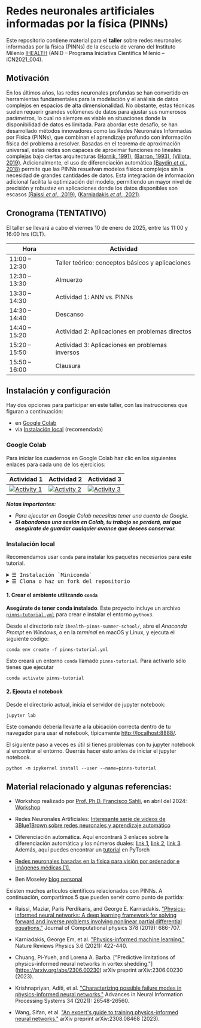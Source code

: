 # Redes neuronales artificiales informadas por la física​ (PINNs)

Este repositorio contiene material para el **taller** sobre redes neuronales informadas por la física (PINNs) de la escuela de verano del Instituto Milenio [IHEALTH](https://i-health.cl/) (ANID – Programa Iniciativa Científica Milenio – ICN2021_004).  

## Motivación

En los últimos años, las redes neuronales profundas se han convertido en herramientas fundamentales para la modelación y el análisis de datos complejos en espacios de alta dimensionalidad. No obstante, estas técnicas suelen requerir grandes volúmenes de datos para ajustar sus numerosos parámetros, lo cual no siempre es viable en situaciones donde la disponibilidad de datos es limitada. Para abordar este desafío, se han desarrollado métodos innovadores como las Redes Neuronales Informadas por Física (PINNs), que combinan el aprendizaje profundo con información física del problema a resolver. Basadas en el teorema de aproximación universal, estas redes son capaces de aproximar funciones no lineales complejas bajo ciertas arquitecturas [(Hornik, 1991)](https://www.sciencedirect.com/science/article/pii/089360809190009T?via%3Dihub), [(Barron, 1993)](https://ieeexplore.ieee.org/document/256500), [(Villota, 2019)](https://investigacion.unirioja.es/documentos/5fbf7e47299952682503c2fa/). Adicionalmente, el uso de diferenciación automática [(Baydin *et al.*, 2018)](https://arxiv.org/abs/1502.05767) permite que las PINNs resuelvan modelos físicos complejos sin la necesidad de grandes cantidades de datos. Esta integración de información adicional facilita la optimización del modelo, permitiendo un mayor nivel de precisión y robustez en aplicaciones donde los datos disponibles son escasos [(Raissi *et al.*, 2019)](https://www.sciencedirect.com/science/article/pii/S0021999118307125), [(Karniadakis *et al.*, 2021)](https://www.nature.com/articles/s42254-021-00314-5).

## Cronograma (TENTATIVO)
El taller se llevará a cabo el viernes 10 de enero de 2025, entre las 11:00 y 16:00 hrs (CLT).

<center>

| Hora          | Actividad | 
| ------------- | --------- | 
| 11:00 – 12:30 | Taller teórico: conceptos básicos y aplicaciones| 
| 12:30 – 13:30 | Almuerzo |
| 13:30 – 14:30 | Actividad 1: ANN vs. PINNs | 
| 14:30 – 14:40 | Descanso | 
| 14:40 – 15:20 | Actividad 2: Aplicaciones en problemas directos |
| 15:20 – 15:50 | Actividad 3: Aplicaciones en problemas inversos |
| 15:50 – 16:00 | Clausura |
</center>


## Instalación y configuración
Hay dos opciones para participar en este taller, con las instrucciones que figuran a continuación:

 - en [Google Colab](#google-colab)
 - via [Instalación local](#Instalación-local) (recomendada)

### Google Colab
Para iniciar los cuadernos en Google Colab haz clic en los siguientes enlaces para cada uno de los ejercicios:

<center>

|Actividad 1 | Actividad 2 | Actividad 3 |
|------------|-------------|-------------|
|[![Activity 1](https://colab.research.google.com/assets/colab-badge.svg)](https://colab.research.google.com/github/dortiz5/ihealth-pinns-summer-school/blob/main/notebooks/activity-1.ipynb?authuser=2)|[![Activity 2](https://colab.research.google.com/assets/colab-badge.svg)](https://colab.research.google.com/github/dortiz5/ihealth-pinns-summer-school/blob/main/notebooks/activity-2.ipynb?authuser=2)|[![Activity 3](https://colab.research.google.com/assets/colab-badge.svg)](https://colab.research.google.com/github/dortiz5/ihealth-pinns-summer-school/blob/main/notebooks/activity-3.ipynb?authuser=2)
</center>

_**Notas importantes:**_
* _Para ejecutar en Google Colab necesitas tener una cuenta de Google._
* _**Si abandonas una sesión en Colab, tu trabajo se perderá, así que asegúrate de guardar cualquier avance que desees conservar.**_


### Instalación local
Recomendamos usar ``conda`` para instalar los paquetes necesarios para
este tutorial.

<details>
<summary> <samp>&#9776;  Instalación `Miniconda`</samp></summary>
 
Instalar conda es fácil y funciona en *Windows, macOS y Linux*. Solo tienes que seguir las [instrucciones](https://docs.anaconda.com/free/miniconda/miniconda-install/) en el sitio web. **¡Asegúrate de probar tu instalación!**

</details>


<details>
<summary> <samp>&#9776;  Clona o haz un fork del repositorio</samp></summary>
Dirígete al directorio donde deseas instalar este repositorio en tu sistema y clónalo vía https ejecutando:
 
```
git clone https://github.com/dortiz5/ihealth-pinns-summer-school.git
```

Esto creará un directorio `ihealth-pinns-summer-school/` con el contenido de este repositorio.  

Ten en cuenta que si tienes una cuenta de GitHub y deseas guardar tu trabajo, te recomendamos [hacer un fork del repositorio](https://github.com/dortiz5/ihealth-pinns-summer-school/fork) y clonar tu fork. Esto te permitirá enviar tus cambios y progresos de vuelta a tu fork para futuras referencias.
</details>


#### 1. Crear el ambiente utilizando `conda`
**Asegúrate de tener conda instalado**. Este proyecto incluye un archivo [`pinns-tutorial.yml`](pinns-tutorial.yml) para crear e instalar el entorno `python3`.

Desde el directorio raíz `ihealth-pinns-summer-school/`, abre el *Anaconda Prompt* en _Windows_, o en la *terminal* en macOS y Linux, y ejecuta el siguiente código:

```console
conda env create -f pinns-tutorial.yml
```

Esto creará un entorno `conda` llamado `pinns-tutorial`. Para activarlo sólo tienes que ejecutar

```console
conda activate pinns-tutorial
```

#### 2. Ejecuta el notebook

Desde el directorio actual, inicia el servidor de jupyter notebook:
```
jupyter lab
```

Este comando debería llevarte a la ubicación correcta dentro de tu navegador para usar el notebook, típicamente [http://localhost:8888/](http://localhost:8888/).

El siguiente paso a veces es útil si tienes problemas con tu jupyter notebook al encontrar el entorno. Querrás hacer esto antes de iniciar el jupyter notebook.

```
python -m ipykernel install --user --name=pinns-tutorial
```


## Material relacionado y algunas referencias:

- Workshop realizado por [Prof. Ph.D. Francisco Sahli](https://fsahli.github.io/), en abril del 2024: [Workshop](https://fsahli.github.io/PINN-notes/)

- Redes Neuronales Artificiales: [Interesante serie de vídeos de 3Blue1Brown sobre redes neuronales y aprendizaje automático](https://www.3blue1brown.com/topics/neural-networks)

- Diferenciación automática. Aquí encontrará 3 enlaces sobre la diferenciación automática y los números duales: [link 1](https://thenumb.at/Autodiff/), [link 2](https://blog.demofox.org/2014/12/30/dual-numbers-automatic-differentiation/), [link 3](https://en.wikipedia.org/wiki/Dual_number). Además, aquí puedes encontrar un  [tutorial](https://pytorch.org/tutorials/beginner/blitz/autograd_tutorial.html#a-gentle-introduction-to-torch-autograd) en PyTorch

- [Redes neuronales basadas en la física para visión por ordenador e imágenes médicas [1].](https://collab.dvb.bayern/display/TUMdlma/Physics+Informed+Neural+Network+for+Computer+Vision+and+Medical+Imaging)

- Ben Moseley [blog personal](https://benmoseley.blog/)


Existen muchos artículos científicos relacionados con PINNs. A continuación,
compartimos 5 que pueden servir como punto de partida:

- Raissi, Maziar, Paris Perdikaris, and George E. Karniadakis.
  ["Physics-informed neural networks: A deep learning framework for solving
  forward and inverse problems involving nonlinear partial differential
  equations."](https://www.sciencedirect.com/science/article/pii/S0021999118307125)
  Journal of Computational physics 378 (2019): 686-707.

- Karniadakis, George Em, et al.
  ["Physics-informed machine learning."](https://doi.org/10.1038/s42254-021-00314-5)
  Nature Reviews Physics 3.6 (2021): 422-440.

- Chuang, Pi-Yueh, and Lorena A. Barba.
  ["Predictive limitations of physics-informed neural networks in vortex shedding."]
  (https://arxiv.org/abs/2306.00230) arXiv preprint arXiv:2306.00230 (2023).

- Krishnapriyan, Aditi, et al. ["Characterizing possible failure modes
  in physics-informed neural networks."](https://arxiv.org/abs/2109.01050)
  Advances in Neural Information Processing Systems 34 (2021): 26548-26560.

- Wang, Sifan, et al. ["An expert's guide to training physics-informed neural networks."]() arXiv preprint arXiv:2308.08468 (2023).
